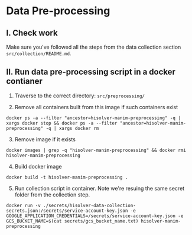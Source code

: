 # Data Pre-processing

## I. Check work

Make sure you've followed all the steps from the data collection section `src/collection/README.md`.

## II. Run data pre-processing script in a docker contianer

1. Traverse to the correct directory: `src/preprocessing/`

2. Remove all containers built from this image if such containers exist

`docker ps -a --filter "ancestor=hisolver-manim-preprocessing" -q | xargs docker stop && docker ps -a --filter "ancestor=hisolver-manim-preprocessing" -q | xargs docker rm`

3. Remove image if it exists

`docker images | grep -q "hisolver-manim-preprocessing" && docker rmi hisolver-manim-preprocessing`

4. Build docker image

`docker build -t hisolver-manim-preprocessing .`

5. Run collection script in container. Note we're resuing the same secret folder from the collection step.

`docker run -v ./secrets/hisolver-data-collection-secrets.json:/secrets/service-account-key.json -e GOOGLE_APPLICATION_CREDENTIALS=/secrets/service-account-key.json -e GCS_BUCKET_NAME=$(cat secrets/gcs_bucket_name.txt) hisolver-manim-preprocessing`
